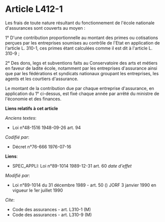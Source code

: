 # Article L412-1

Les frais de toute nature résultant du fonctionnement de l'école nationale d'assurances sont couverts au moyen :

1° D'une contribution proportionnelle au montant des primes ou cotisations perçues par les entreprises soumises au contrôle
de l'Etat en application de l'article L. 310-1, ces primes étant calculées comme il est dit à l'article L. 310-9 ;

2° Des dons, legs et subventions faits au Conservatoire des arts et métiers en faveur de ladite école, notamment par les
entreprises d'assurance ainsi que par les fédérations et syndicats nationaux groupant les entreprises, les agents et les
courtiers d'assurance.

Le montant de la contribution due par chaque entreprise d'assurance, en application du 1° ci-dessus, est fixé chaque année
par arrêté du ministre de l'économie et des finances.

**Liens relatifs à cet article**

_Anciens textes_:

  - Loi n°48-1516 1948-09-26 art. 94

_Codifié par_:

  - Décret n°76-666 1976-07-16

**Liens**:

  - SPEC_APPLI: Loi n°89-1014 1989-12-31 art. 60 *date d'effet*

_Modifié par_:

  - Loi n°89-1014 du 31 décembre 1989 - art. 50 () JORF 3 janvier 1990 en vigueur le 1er juillet 1990

_Cite_:

  - Code des assurances - art. L310-1 (M)
  - Code des assurances - art. L310-9 (M)
